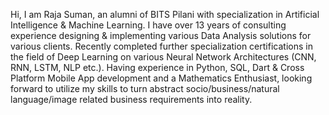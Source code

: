 Hi, I am Raja Suman, an alumni of BITS Pilani with specialization in Artificial Intelligence & Machine Learning. I have over 13 years of consulting experience designing & implementing various Data Analysis solutions for various clients. Recently completed further specialization certifications in the field of Deep Learning on various Neural Network Architectures (CNN, RNN, LSTM, NLP etc.). Having experience in Python, SQL, Dart & Cross Platform Mobile App development and a Mathematics Enthusiast, looking forward to utilize my skills to turn abstract socio/business/natural language/image related business requirements into reality.


<!---
rajasuman09/rajasuman09 is a ✨ special ✨ repository because its `README.md` (this file) appears on your GitHub profile.
You can click the Preview link to take a look at your changes.
--->
